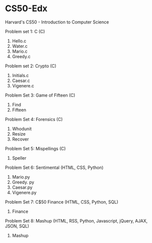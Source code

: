# CS50-Edx
Harvard's CS50 - Introduction to Computer Science

Problem set 1: C (C)
1. Hello.c
2. Water.c
3. Mario.c
4. Greedy.c

Problem set 2: Crypto (C)
1. Initials.c
2. Caesar.c
3. Vigenere.c

Problem Set 3: Game of Fifteen (C)
1. Find
2. Fifteen

Problem Set 4: Forensics (C)
1. Whodunit
2. Resize
3. Recover

Problem Set 5: Mispellings (C)
1. Speller

Problem Set 6: Sentimental (HTML, CSS, Python)
1. Mario.py
2. Greedy. py
3. Caesar.py
4. Vigenere.py

Problem Set 7: C$50 Finance (HTML, CSS, Python, SQL)
1. Finance

Problem Set 8: Mashup (HTML, RSS, Python, Javascript, jQuery, AJAX, JSON, SQL)
1. Mashup

